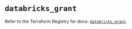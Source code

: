 # `databricks_grant`

Refer to the Terraform Registry for docs: [`databricks_grant`](https://registry.terraform.io/providers/databricks/databricks/1.75.0/docs/resources/grant).
